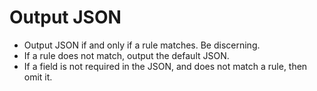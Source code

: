 # Output JSON
- Output JSON if and only if a rule matches.  Be discerning.
- If a rule does not match, output the default JSON.
- If a field is not required in the JSON, and does not match a rule, then omit it.
